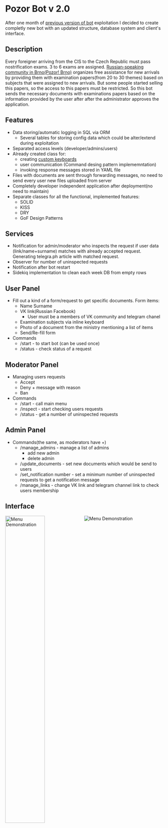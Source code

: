 # Pozor Bot v 2.0
After one month of [previous version of bot](https://github.com/Nerbyk/Telegram-Bot-Exam-Papers-Sender) exploitation I decided to create completly new bot with an updated structure, database system and client's interface.

## Description 
Every foreigner arriving from the CIS to the Czech Republic must pass nostrification exams. 3 to 6 exams are assigned.
[Russian-speaking community in Brno(Pozor! Brno)](https://vk.com/pozor.brno) organizes free assistance for new arrivals by providing them with examination papers(from 20 to 30 themes)
based on subjects that were assigned to new arrivals. But some people started selling this papers, so the access to this papers must be restricted.
So this bot sends the necessary documents with examinations papers based on the information provided by the user after after the administrator approves the application.

## Features 
- Data storing/automatic logging in SQL via ORM
    - Several tables for storing config data which could be alter/extend during exploitation
- Separated access levels (developer/admins/users)
- Already created class for: 
    - creating [custom keyboards](https://core.telegram.org/bots#keyboards)
    - user communication (Command desing pattern implememntation)
    - invoking response messages stored in YAML file
- Files with documents are sent through forwarding messages, no need to send every user new files uploaded from server
- Completely developer independent application after deployment(no need to maintain)
- Separate classes for all the functional, implemented features:
    - SOLID
    - KISS
    - DRY
    - GoF Design Patterns 
## Services 
- Notification for admin/moderator who inspects the request if user data (link/name+surname) matches with already accepted request. Generating telegra.ph article with matched request. 
- Observer for number of uninspected requests 
- Notification after bot restart
- Sidekiq implementation to clean each week DB from empty rows
## User Panel 
- Fill out a kind of a form/request to get specific documents. Form items:
    - Name Surname 
    - VK link(Russian Facebook)
        - User must be a members of VK community and telegram chanel 
    - Examination subjects via inline keyboard 
    - Photo of a document from the ministry mentioning a list of items
    - Send/Re-fill form 
- Commands
    - /start - to start bot (can be used once)
    - /status - check status of a request

## Moderator Panel
- Managing users requests
    - Accept
    - Deny + message with reason
    - Ban
- Commands 
    - /start - call main menu 
    - /inspect - start checking users requests
    - /status - get a number of uninspected requests 
## Admin Panel
- Commands(the same, as moderators have +)
     - /manage_admins - manage a list of admins
        - add new admin 
        - delete admin 
    - /update_documents - set new documents which would be send to users 
    - /set_notification number - set a minimum number of uninspected requests  to get a notification message 
    - /manage_links - change VK link and telegram channel link to check users membership
    
## Interface 
<img src="https://i.imgur.com/nR0l5cA.png?1"
     alt="Menu Demonstration"
     style="float: left; width: 50%; height: auto;" />
<img src="https://i.imgur.com/tsCadeu.png?1"
     alt="Menu Demonstration"
     style="float: left; margin-right: 10px;" />
